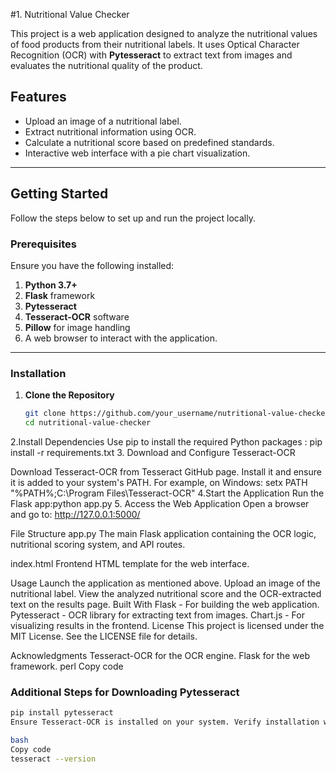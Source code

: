 
#1. Nutritional Value Checker

This project is a web application designed to analyze the nutritional values of food products from their nutritional labels. It uses Optical Character Recognition (OCR) with **Pytesseract** to extract text from images and evaluates the nutritional quality of the product.

## Features

- Upload an image of a nutritional label.
- Extract nutritional information using OCR.
- Calculate a nutritional score based on predefined standards.
- Interactive web interface with a pie chart visualization.

---

## Getting Started

Follow the steps below to set up and run the project locally.

### Prerequisites

Ensure you have the following installed:
1. **Python 3.7+**
2. **Flask** framework
3. **Pytesseract**
4. **Tesseract-OCR** software
5. **Pillow** for image handling
6. A web browser to interact with the application.

---

### Installation

1. **Clone the Repository**  
   ```bash
   git clone https://github.com/your_username/nutritional-value-checker.git
   cd nutritional-value-checker
2.Install Dependencies
Use pip to install the required Python packages :  pip install -r requirements.txt
3. Download and Configure Tesseract-OCR

Download Tesseract-OCR from Tesseract GitHub page.
Install it and ensure it is added to your system's PATH.
For example, on Windows:
setx PATH "%PATH%;C:\Program Files\Tesseract-OCR"
4.Start the Application
Run the Flask app:python app.py
5. Access the Web Application
Open a browser and go to: http://127.0.0.1:5000/







File Structure
app.py
The main Flask application containing the OCR logic, nutritional scoring system, and API routes.

index.html
Frontend HTML template for the web interface.

Usage
Launch the application as mentioned above.
Upload an image of the nutritional label.
View the analyzed nutritional score and the OCR-extracted text on the results page.
Built With
Flask - For building the web application.
Pytesseract - OCR library for extracting text from images.
Chart.js - For visualizing results in the frontend.
License
This project is licensed under the MIT License. See the LICENSE file for details.

Acknowledgments
Tesseract-OCR for the OCR engine.
Flask for the web framework.
perl
Copy code

### Additional Steps for Downloading Pytesseract

```bash
pip install pytesseract
Ensure Tesseract-OCR is installed on your system. Verify installation with:

bash
Copy code
tesseract --version

